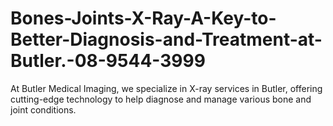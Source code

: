 # Bones-Joints-X-Ray-A-Key-to-Better-Diagnosis-and-Treatment-at-Butler.-08-9544-3999
At Butler Medical Imaging, we specialize in X-ray services in Butler, offering cutting-edge technology to help diagnose and manage various bone and joint conditions.
